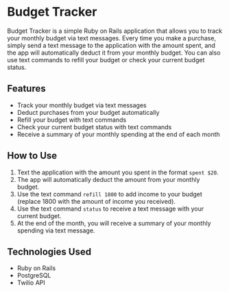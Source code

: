 # Budget Tracker

Budget Tracker is a simple Ruby on Rails application that allows you to track your monthly budget via text messages. Every time you make a purchase, simply send a text message to the application with the amount spent, and the app will automatically deduct it from your monthly budget. You can also use text commands to refill your budget or check your current budget status.

## Features

- Track your monthly budget via text messages
- Deduct purchases from your budget automatically
- Refill your budget with text commands
- Check your current budget status with text commands
- Receive a summary of your monthly spending at the end of each month

## How to Use

1. Text the application with the amount you spent in the format `spent $20`.
2. The app will automatically deduct the amount from your monthly budget.
3. Use the text command `refill 1800` to add income to your budget (replace 1800 with the amount of income you received).
4. Use the text command `status` to receive a text message with your current budget.
5. At the end of the month, you will receive a summary of your monthly spending via text message.

## Technologies Used

- Ruby on Rails
- PostgreSQL
- Twilio API

